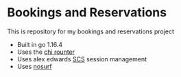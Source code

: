 # Bookings and Reservations

This is repository for my bookings and reservations project

- Built in go 1.16.4
- Uses the [chi rounter](github.com/go-chi/chi)
- Uses alex edwards [SCS](github.com/alexedwards/scs/v2) session management
- Uses [nosurf](github.com/justinas/nosurf)